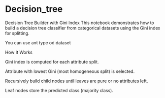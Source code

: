 # Decision_tree
Decision Tree Builder with Gini Index
This notebook demonstrates how to build a decision tree classifier from categorical datasets using the Gini index for splitting.

You can use ant type od dataset


How It Works

Gini index is computed for each attribute split.

Attribute with lowest Gini (most homogeneous split) is selected.

Recursively build child nodes until leaves are pure or no attributes left.

Leaf nodes store the predicted class (majority class).


